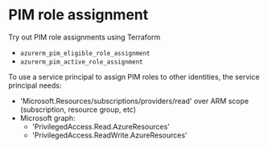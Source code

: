 # PIM role assignment

Try out PIM role assignments using Terraform

- `azurerm_pim_eligible_role_assignment`
- `azurerm_pim_active_role_assignment`

To use a service principal to assign PIM roles to other identities, the service principal needs:

- 'Microsoft.Resources/subscriptions/providers/read' over ARM scope (subscription, resource group, etc)
- Microsoft graph:
  - 'PrivilegedAccess.Read.AzureResources'
  - 'PrivilegedAccess.ReadWrite.AzureResources'